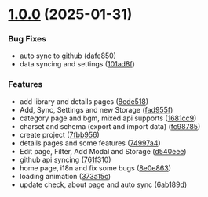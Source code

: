 # [1.0.0](https://github.com/biyuehu/gal-keeper/compare/7fbb956b3e059e10e8bec7b6b7387ee3b39c4b8d...v1.0.0) (2025-01-31)


### Bug Fixes

* auto sync to github ([dafe850](https://github.com/biyuehu/gal-keeper/commit/dafe850987353726a9e0465d978ed8d708fc31fc))
* data syncing and settings ([101ad8f](https://github.com/biyuehu/gal-keeper/commit/101ad8f821c75eacfa61cb689cd17e79028a60e9))


### Features

* add library and details pages ([8ede518](https://github.com/biyuehu/gal-keeper/commit/8ede518a86e09853a2df5bbdfceba5a3bc2de208))
* Add, Sync, Settings and new Storage ([fad955f](https://github.com/biyuehu/gal-keeper/commit/fad955f7a219f95017ed0c1206031f0d807c7746))
* category page and bgm, mixed api supports ([1681cc9](https://github.com/biyuehu/gal-keeper/commit/1681cc9c9b0dd7bc9c79e57f1e657d17cbef55a2))
* charset and schema (export and import data) ([fc98785](https://github.com/biyuehu/gal-keeper/commit/fc987854defa8088b40b2848b65906144e2bab36))
* create project ([7fbb956](https://github.com/biyuehu/gal-keeper/commit/7fbb956b3e059e10e8bec7b6b7387ee3b39c4b8d))
* details pages and some features ([74997a4](https://github.com/biyuehu/gal-keeper/commit/74997a41ab1b7bf4aabd1d1edac7b0b8dbb3ca36))
* Edit page, Filter, Add Modal and Storage ([d540eee](https://github.com/biyuehu/gal-keeper/commit/d540eee5592d1365551fb51b40e296d5311f63e0))
* github api syncing ([761f310](https://github.com/biyuehu/gal-keeper/commit/761f31080038838e76dc6857ef7fc757b04edaea))
* home page, i18n and fix some bugs ([8e0e863](https://github.com/biyuehu/gal-keeper/commit/8e0e8638c494d37cbf084c8a1f0e05a44ef2d909))
* loading animation ([373a15c](https://github.com/biyuehu/gal-keeper/commit/373a15c579ea343e726fb62b8a8177388b65ed83))
* update check, about page and auto sync ([6ab189d](https://github.com/biyuehu/gal-keeper/commit/6ab189dd186347ab1a96e2f80f399243a250c4dd))



